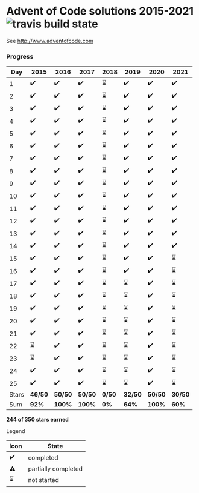 # Advent of Code solutions 2015-2021 ![travis build state](https://travis-ci.org/chrlembeck/aoc2017.svg?branch=master)

See http://www.adventofcode.com

### Progress

Day   | 2015                | 2016                | 2017                | 2018                | 2019               | 2020               | 2021
----- | ------------------- | ------------------- | ------------------- | ------------------- | ------------------ | ------------------ | ------------------ 
  1   | :heavy_check_mark:  | :heavy_check_mark:  | :heavy_check_mark:  | :hourglass:         | :heavy_check_mark: | :heavy_check_mark: | :heavy_check_mark:
  2   | :heavy_check_mark:  | :heavy_check_mark:  | :heavy_check_mark:  | :hourglass:         | :heavy_check_mark: | :heavy_check_mark: | :heavy_check_mark:
  3   | :heavy_check_mark:  | :heavy_check_mark:  | :heavy_check_mark:  | :hourglass:         | :heavy_check_mark: | :heavy_check_mark: | :heavy_check_mark:
  4   | :heavy_check_mark:  | :heavy_check_mark:  | :heavy_check_mark:  | :hourglass:         | :heavy_check_mark: | :heavy_check_mark: | :heavy_check_mark:
  5   | :heavy_check_mark:  | :heavy_check_mark:  | :heavy_check_mark:  | :hourglass:         | :heavy_check_mark: | :heavy_check_mark: | :heavy_check_mark:
  6   | :heavy_check_mark:  | :heavy_check_mark:  | :heavy_check_mark:  | :hourglass:         | :heavy_check_mark: | :heavy_check_mark: | :heavy_check_mark:
  7   | :heavy_check_mark:  | :heavy_check_mark:  | :heavy_check_mark:  | :hourglass:         | :heavy_check_mark: | :heavy_check_mark: | :heavy_check_mark:
  8   | :heavy_check_mark:  | :heavy_check_mark:  | :heavy_check_mark:  | :hourglass:         | :heavy_check_mark: | :heavy_check_mark: | :heavy_check_mark:
  9   | :heavy_check_mark:  | :heavy_check_mark:  | :heavy_check_mark:  | :hourglass:         | :heavy_check_mark: | :heavy_check_mark: | :heavy_check_mark:
  10  | :heavy_check_mark:  | :heavy_check_mark:  | :heavy_check_mark:  | :hourglass:         | :heavy_check_mark: | :heavy_check_mark: | :heavy_check_mark:
  11  | :heavy_check_mark:  | :heavy_check_mark:  | :heavy_check_mark:  | :hourglass:         | :heavy_check_mark: | :heavy_check_mark: | :heavy_check_mark:
  12  | :heavy_check_mark:  | :heavy_check_mark:  | :heavy_check_mark:  | :hourglass:         | :heavy_check_mark: | :heavy_check_mark: | :heavy_check_mark:
  13  | :heavy_check_mark:  | :heavy_check_mark:  | :heavy_check_mark:  | :hourglass:         | :heavy_check_mark: | :heavy_check_mark: | :heavy_check_mark:
  14  | :heavy_check_mark:  | :heavy_check_mark:  | :heavy_check_mark:  | :hourglass:         | :heavy_check_mark: | :heavy_check_mark: | :heavy_check_mark:
  15  | :heavy_check_mark:  | :heavy_check_mark:  | :heavy_check_mark:  | :hourglass:         | :heavy_check_mark: | :heavy_check_mark: | :hourglass:
  16  | :heavy_check_mark:  | :heavy_check_mark:  | :heavy_check_mark:  | :hourglass:         | :heavy_check_mark: | :heavy_check_mark: | :hourglass:
  17  | :heavy_check_mark:  | :heavy_check_mark:  | :heavy_check_mark:  | :hourglass:         | :hourglass:        | :heavy_check_mark: | :hourglass:
  18  | :heavy_check_mark:  | :heavy_check_mark:  | :heavy_check_mark:  | :hourglass:         | :hourglass:        | :heavy_check_mark: | :hourglass:
  19  | :heavy_check_mark:  | :heavy_check_mark:  | :heavy_check_mark:  | :hourglass:         | :hourglass:        | :heavy_check_mark: | :hourglass:
  20  | :heavy_check_mark:  | :heavy_check_mark:  | :heavy_check_mark:  | :hourglass:         | :hourglass:        | :heavy_check_mark: | :hourglass:
  21  | :heavy_check_mark:  | :heavy_check_mark:  | :heavy_check_mark:  | :hourglass:         | :hourglass:        | :heavy_check_mark: | :hourglass:
  22  | :hourglass:         | :heavy_check_mark:  | :heavy_check_mark:  | :hourglass:         | :hourglass:        | :heavy_check_mark: | :hourglass:
  23  | :hourglass:         | :heavy_check_mark:  | :heavy_check_mark:  | :hourglass:         | :hourglass:        | :heavy_check_mark: | :hourglass:
  24  | :heavy_check_mark:  | :heavy_check_mark:  | :heavy_check_mark:  | :hourglass:         | :hourglass:        | :heavy_check_mark: | :hourglass:
  25  | :heavy_check_mark:  | :heavy_check_mark:  | :heavy_check_mark:  | :hourglass:         | :hourglass:        | :heavy_check_mark: | :hourglass:
Stars | **46/50**           | **50/50**           | **50/50**           | **0/50**            | **32/50**          | **50/50**          | **30/50**
 Sum  | **92%**             | **100%**            | **100%**            | **0%**              | **64%**            | **100%**          | **60%**
 
**244 of 350 stars earned**

Legend

Icon               | State
------------------ | --------------------
:heavy_check_mark: | completed 
:warning:          | partially completed 
:hourglass:        | not started 